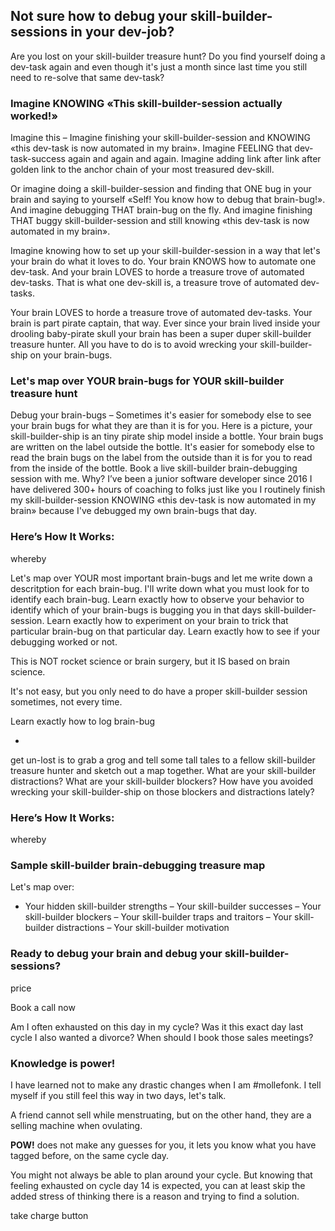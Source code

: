 ## Not sure how to debug your skill-builder-sessions in your dev-job?
Are you lost on your skill-builder treasure hunt? Do you find yourself doing a dev-task again and even though it's just a month since last time you still need to re-solve that same dev-task?

### Imagine KNOWING «This skill-builder-session actually worked!»
Imagine this – Imagine finishing your skill-builder-session and KNOWING «this dev-task is now automated in my brain». Imagine FEELING that dev-task-success again and again and again. Imagine adding link after link after golden link to the anchor chain of your most treasured dev-skill.

Or imagine doing a skill-builder-session and finding that ONE bug in your brain and saying to yourself «Self! You know how to debug that brain-bug!». And imagine debugging THAT brain-bug on the fly. And imagine finishing THAT buggy skill-builder-session and still knowing «this dev-task is now automated in my brain».

Imagine knowing how to set up your skill-builder-session in a way that let's your brain do what it loves to do. Your brain KNOWS how to automate one dev-task. And your brain LOVES to horde a treasure trove of automated dev-tasks. That is what one dev-skill is, a treasure trove of automated dev-tasks.

Your brain LOVES to horde a treasure trove of automated dev-tasks. Your brain is part pirate captain, that way. Ever since your brain lived inside your drooling baby-pirate skull your brain has been a super duper skill-builder treasure hunter. All you have to do is to avoid wrecking your skill-builder-ship on your brain-bugs.

### Let's map over YOUR brain-bugs for YOUR skill-builder treasure hunt
Debug your brain-bugs – Sometimes it's easier for somebody else to see your brain bugs for what they are than it is for you. Here is a picture, your skill-builder-ship is an tiny pirate ship model inside a bottle. Your brain bugs are written on the label outside the bottle. It's easier for somebody else to read the brain bugs on the label from the outside than it is for you to read from the inside of the bottle.
Book a live skill-builder brain-debugging session with me. Why?
I’ve been a junior software developer since 2016
I have delivered 300+ hours of coaching to folks just like you
I routinely finish my skill-builder-session KNOWING «this dev-task is now automated in my brain» because I've debugged my own brain-bugs that day.


### Here’s How It Works:
whereby


Let's map over YOUR most important brain-bugs and let me write down a descritption for each brain-bug. I'll write down what you must look for to identify each brain-bug. Learn exactly how to observe your behavior to identify which of your brain-bugs is bugging you in that days skill-builder-session. Learn exactly how to experiment on your brain to trick that particular brain-bug on that particular day. Learn exactly how to see if your debugging worked or not.


This is NOT rocket science or brain surgery, but it IS based on brain science.



It's not easy, but you only need to do have a proper skill-builder session sometimes, not every time.


Learn exactly how to log brain-bug



 -


get un-lost is to grab a grog and tell some tall tales to a fellow skill-builder treasure hunter and sketch out a map together. What are your skill-builder distractions? What are your skill-builder blockers? How have you avoided wrecking your skill-builder-ship on those blockers and distractions lately?


### Here’s How It Works:
whereby

### Sample skill-builder brain-debugging treasure map


Let's map over:
 - Your hidden skill-builder strengths
– Your skill-builder successes
– Your skill-builder blockers
– Your skill-builder traps and traitors
– Your skill-builder distractions
– Your skill-builder motivation



### Ready to debug your brain and debug your skill-builder-sessions?
price

Book a call now






























Am I often exhausted on this day in my cycle? Was it this exact day last cycle I also wanted a divorce? When should I book those sales meetings?

### Knowledge is power!

I have learned not to make any drastic changes when I am #mollefonk. I tell myself if you still feel this way in two days, let's talk.

A friend cannot sell while menstruating, but on the other hand, they are a selling machine when ovulating.

**POW!** does not make any guesses for you, it lets you know what you have tagged before, on the same cycle day.

You might not always be able to plan around your cycle. But knowing that feeling exhausted on cycle day 14 is expected, you can at least skip the added stress of thinking there is a reason and trying to find a solution.

take charge button